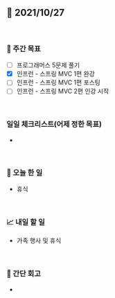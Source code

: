 ## 📅 2021/10/27

<br/>

### 🏹 주간 목표

- [ ] 프로그래머스 5문제 풀기
- [x] 인프런 - 스프링 MVC 1편 완강
- [ ] 인프런 - 스프링 MVC 1편 포스팅
- [ ] 인프런 - 스프링 MVC 2편 인강 시작

<br/>

### 일일 체크리스트(어제 정한 목표)

- 

<br/>

### 💯 오늘 한 일

- 휴식

<br/>

### 📈 내일 할 일

- 가족 행사 및 휴식

<br/>

### 🧐 간단 회고

- 
